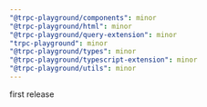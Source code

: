 ```yaml
---
"@trpc-playground/components": minor
"@trpc-playground/html": minor
"@trpc-playground/query-extension": minor
"trpc-playground": minor
"@trpc-playground/types": minor
"@trpc-playground/typescript-extension": minor
"@trpc-playground/utils": minor
---
```


first release
